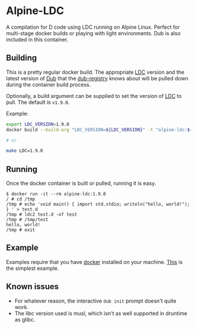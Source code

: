 # Alpine-LDC

A compilation for D code using LDC running on Alpine Linux.  Perfect for multi-stage docker builds or playing with light environments.  Dub is also included in this container.

## Building

This is a pretty regular docker build.  The appropriate [LDC][ldc] version and the latest version of [Dub][dub] that the [dub-registry](https://code.dlang.org) knows about will be pulled down during the container build process.

Optionally, a build argument can be supplied to set the version of [LDC][ldc] to pull.  The default is `v1.9.0`.

Example:
``` bash
export LDC_VERSION=1.9.0
docker build --build-arg "LDC_VERSION=${LDC_VERSION}" -t "alpine-ldc:${LDC_VERSION}" .

# or

make LDC=1.9.0
```

## Running

Once the docker container is built or pulled, running it is easy.

``` plain
$ docker run -it --rm alpine-ldc:1.9.0
/ # cd /tmp
/tmp # echo 'void main() { import std.stdio; writeln("hello, world!"); } ' > test.d
/tmp # ldc2 test.d -of test
/tmp # /tmp/test
hello, world!
/tmp # exit
```

## Example

Examples require that you have [docker][docker_install] installed on your machine.  [This][simple_example] is the simplest example.

## Known issues

- For whatever reason, the interactive `dub init` prompt doesn't quite work.  
- The libc version used is musl, which isn't as well supported in druntime as glibc.

[ldc]: https://github.com/ldc-developers/ldc
[dub]: https://github.com/dlang/dub
[docker_install]: https://docs.docker.com/install
[simple_example]: ./example/rpn-calculator
